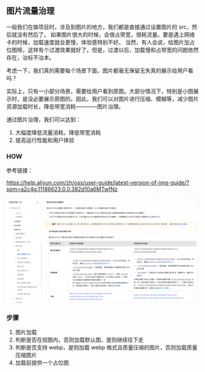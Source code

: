 ## 图片流量治理

一般我们在做项目时，涉及到图片的地方，我们都是直接通过设置图片的 src，然后就没有然后了。
如果图片很大的时候，会很占带宽，很耗流量。要是遇上网络卡的时候，加载速度就会更慢，体验感特别不好。
当然，有人会说，给图片加占位图呀，这样有个过渡效果就好了。但是，过渡以后，加载慢和占带宽的问题依然存在，治标不治本。

考虑一下，我们真的需要每个场景下面，图片都毫无保留无失真的展示给用户看吗？

实际上，只有一小部分场景，需要给用户看到原图。大部分情况下，特别是小图展示时，是没必要展示原图的。因此，我们可以对图片进行压缩、模糊等，减少图片资源加载时长，降低带宽消耗————图片治理。

通过图片治理，我们可以达到：

1. 大幅度降低流量消耗，降低带宽消耗
2. 提高运行性能和用户体验

### HOW

参考链接：

https://help.aliyun.com/zh/oss/user-guide/latest-version-of-img-guide/?spm=a2c4g.11186623.0.0.382d10a6MTwfNz

![通过文件url处理图片](./images/通过文件url处理图片.png)

### 步骤

1. 图片加载
2. 判断是否在视图内，否则加载默认图，是则继续往下走
3. 判断是否支持 webp，是则加载 webp 格式且质量压缩的图片，否则加载质量压缩图片
4. 加载前提供一个占位图
